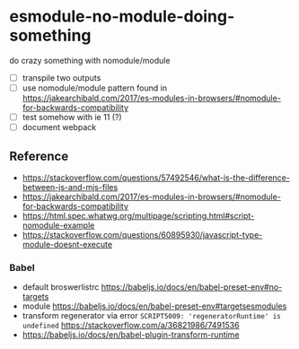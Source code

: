 # esmodule-no-module-doing-something

do crazy something with nomodule/module

- [ ] transpile two outputs
- [ ] use nomodule/module pattern found in https://jakearchibald.com/2017/es-modules-in-browsers/#nomodule-for-backwards-compatibility
- [ ] test somehow with ie 11 (?)
- [ ] document webpack

## Reference

- https://stackoverflow.com/questions/57492546/what-is-the-difference-between-js-and-mjs-files
- https://jakearchibald.com/2017/es-modules-in-browsers/#nomodule-for-backwards-compatibility
- https://html.spec.whatwg.org/multipage/scripting.html#script-nomodule-example
- https://stackoverflow.com/questions/60895930/javascript-type-module-doesnt-execute

### Babel

- default broswerlistrc https://babeljs.io/docs/en/babel-preset-env#no-targets
- module https://babeljs.io/docs/en/babel-preset-env#targetsesmodules
- transform regenerator via error `SCRIPT5009: 'regeneratorRuntime' is undefined` https://stackoverflow.com/a/36821986/7491536
- https://babeljs.io/docs/en/babel-plugin-transform-runtime

